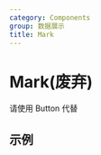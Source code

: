 ```yaml
---
category: Components
group: 数据展示
title: Mark
---
```


# Mark(废弃)

请使用 Button 代替

## 示例

<code src="./demos/demo1.jsx"></code>
